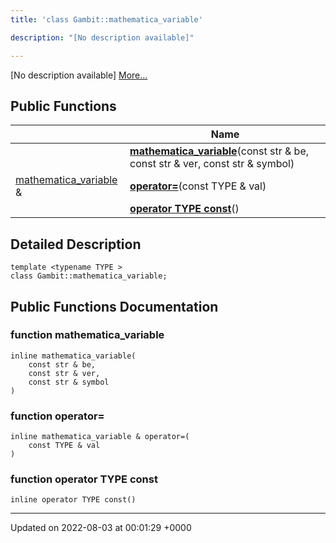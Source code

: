 ```yaml
---
title: 'class Gambit::mathematica_variable'

description: "[No description available]"

---
```









[No description available] [More...](#detailed-description)

## Public Functions

|                | Name           |
| -------------- | -------------- |
| | **[mathematica_variable](/documentation/code/main/classes/classgambit_1_1mathematica__variable/#function-mathematica-variable)**(const str & be, const str & ver, const str & symbol) |
| [mathematica_variable](/documentation/code/main/classes/classgambit_1_1mathematica__variable/) & | **[operator=](/documentation/code/main/classes/classgambit_1_1mathematica__variable/#function-operator=)**(const TYPE & val) |
| | **[operator TYPE const](/documentation/code/main/classes/classgambit_1_1mathematica__variable/#function-operator-type-const)**() |

## Detailed Description

```
template <typename TYPE >
class Gambit::mathematica_variable;
```

## Public Functions Documentation

### function mathematica_variable

```
inline mathematica_variable(
    const str & be,
    const str & ver,
    const str & symbol
)
```


### function operator=

```
inline mathematica_variable & operator=(
    const TYPE & val
)
```


### function operator TYPE const

```
inline operator TYPE const()
```


-------------------------------

Updated on 2022-08-03 at 00:01:29 +0000
